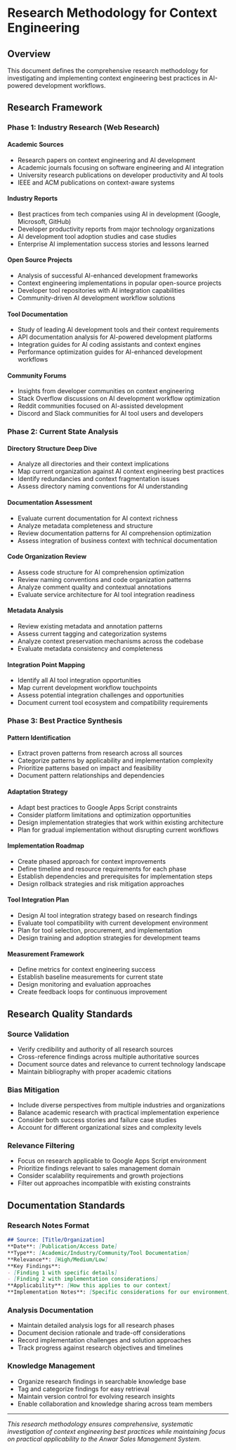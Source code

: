 # Research Methodology for Context Engineering

<!-- Tags: #research-methodology #context-engineering #ai-optimization -->

## Overview

This document defines the comprehensive research methodology for investigating and implementing context engineering best practices in AI-powered development workflows.

## Research Framework

### Phase 1: Industry Research (Web Research)

#### Academic Sources
- Research papers on context engineering and AI development
- Academic journals focusing on software engineering and AI integration
- University research publications on developer productivity and AI tools
- IEEE and ACM publications on context-aware systems

#### Industry Reports
- Best practices from tech companies using AI in development (Google, Microsoft, GitHub)
- Developer productivity reports from major technology organizations
- AI development tool adoption studies and case studies
- Enterprise AI implementation success stories and lessons learned

#### Open Source Projects
- Analysis of successful AI-enhanced development frameworks
- Context engineering implementations in popular open-source projects
- Developer tool repositories with AI integration capabilities
- Community-driven AI development workflow solutions

#### Tool Documentation
- Study of leading AI development tools and their context requirements
- API documentation analysis for AI-powered development platforms
- Integration guides for AI coding assistants and context engines
- Performance optimization guides for AI-enhanced development workflows

#### Community Forums
- Insights from developer communities on context engineering
- Stack Overflow discussions on AI development workflow optimization
- Reddit communities focused on AI-assisted development
- Discord and Slack communities for AI tool users and developers

### Phase 2: Current State Analysis

#### Directory Structure Deep Dive
- Analyze all directories and their context implications
- Map current organization against AI context engineering best practices
- Identify redundancies and context fragmentation issues
- Assess directory naming conventions for AI understanding

#### Documentation Assessment
- Evaluate current documentation for AI context richness
- Analyze metadata completeness and structure
- Review documentation patterns for AI comprehension optimization
- Assess integration of business context with technical documentation

#### Code Organization Review
- Assess code structure for AI comprehension optimization
- Review naming conventions and code organization patterns
- Analyze comment quality and contextual annotations
- Evaluate service architecture for AI tool integration readiness

#### Metadata Analysis
- Review existing metadata and annotation patterns
- Assess current tagging and categorization systems
- Analyze context preservation mechanisms across the codebase
- Evaluate metadata consistency and completeness

#### Integration Point Mapping
- Identify all AI tool integration opportunities
- Map current development workflow touchpoints
- Assess potential integration challenges and opportunities
- Document current tool ecosystem and compatibility requirements

### Phase 3: Best Practice Synthesis

#### Pattern Identification
- Extract proven patterns from research across all sources
- Categorize patterns by applicability and implementation complexity
- Prioritize patterns based on impact and feasibility
- Document pattern relationships and dependencies

#### Adaptation Strategy
- Adapt best practices to Google Apps Script constraints
- Consider platform limitations and optimization opportunities
- Design implementation strategies that work within existing architecture
- Plan for gradual implementation without disrupting current workflows

#### Implementation Roadmap
- Create phased approach for context improvements
- Define timeline and resource requirements for each phase
- Establish dependencies and prerequisites for implementation steps
- Design rollback strategies and risk mitigation approaches

#### Tool Integration Plan
- Design AI tool integration strategy based on research findings
- Evaluate tool compatibility with current development environment
- Plan for tool selection, procurement, and implementation
- Design training and adoption strategies for development teams

#### Measurement Framework
- Define metrics for context engineering success
- Establish baseline measurements for current state
- Design monitoring and evaluation approaches
- Create feedback loops for continuous improvement

## Research Quality Standards

### Source Validation
- Verify credibility and authority of all research sources
- Cross-reference findings across multiple authoritative sources
- Document source dates and relevance to current technology landscape
- Maintain bibliography with proper academic citations

### Bias Mitigation
- Include diverse perspectives from multiple industries and organizations
- Balance academic research with practical implementation experience
- Consider both success stories and failure case studies
- Account for different organizational sizes and complexity levels

### Relevance Filtering
- Focus on research applicable to Google Apps Script environment
- Prioritize findings relevant to sales management domain
- Consider scalability requirements and growth projections
- Filter out approaches incompatible with existing constraints

## Documentation Standards

### Research Notes Format
```markdown
## Source: [Title/Organization]
**Date**: [Publication/Access Date]
**Type**: [Academic/Industry/Community/Tool Documentation]
**Relevance**: [High/Medium/Low]
**Key Findings**:
- [Finding 1 with specific details]
- [Finding 2 with implementation considerations]
**Applicability**: [How this applies to our context]
**Implementation Notes**: [Specific considerations for our environment]
```

### Analysis Documentation
- Maintain detailed analysis logs for all research phases
- Document decision rationale and trade-off considerations
- Record implementation challenges and solution approaches
- Track progress against research objectives and timelines

### Knowledge Management
- Organize research findings in searchable knowledge base
- Tag and categorize findings for easy retrieval
- Maintain version control for evolving research insights
- Enable collaboration and knowledge sharing across team members

---

*This research methodology ensures comprehensive, systematic investigation of context engineering best practices while maintaining focus on practical applicability to the Anwar Sales Management System.*
